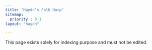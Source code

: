 ```yaml
---
title: "Haydn’s Folk Harp"
sitemap:
  priority : 0.1
layout: "haydn"

---
```

This page exists solely for indexing purpose and must not be edited.